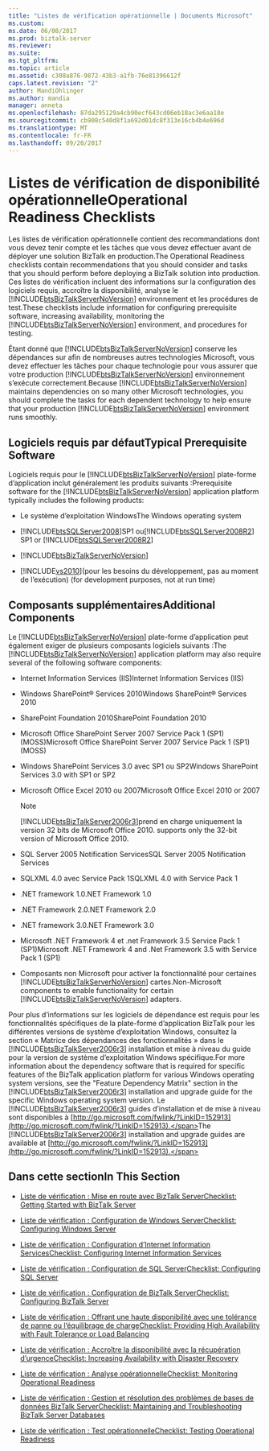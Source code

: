 ```yaml
---
title: "Listes de vérification opérationnelle | Documents Microsoft"
ms.custom: 
ms.date: 06/08/2017
ms.prod: biztalk-server
ms.reviewer: 
ms.suite: 
ms.tgt_pltfrm: 
ms.topic: article
ms.assetid: c308a876-9872-43b3-a1fb-76e81396612f
caps.latest.revision: "2"
author: MandiOhlinger
ms.author: mandia
manager: anneta
ms.openlocfilehash: 87da295129a4cb90ecf643cd06eb18ac3e6aa18e
ms.sourcegitcommit: cb908c540d8f1a692d01dc8f313e16cb4b4e696d
ms.translationtype: MT
ms.contentlocale: fr-FR
ms.lasthandoff: 09/20/2017
---
```

# <a name="operational-readiness-checklists"></a><span data-ttu-id="b4d31-102">Listes de vérification de disponibilité opérationnelle</span><span class="sxs-lookup"><span data-stu-id="b4d31-102">Operational Readiness Checklists</span></span>
<span data-ttu-id="b4d31-103">Les listes de vérification opérationnelle contient des recommandations dont vous devez tenir compte et les tâches que vous devez effectuer avant de déployer une solution BizTalk en production.</span><span class="sxs-lookup"><span data-stu-id="b4d31-103">The Operational Readiness checklists contain recommendations that you should consider and tasks that you should perform before deploying a BizTalk solution into production.</span></span> <span data-ttu-id="b4d31-104">Ces listes de vérification incluent des informations sur la configuration des logiciels requis, accroître la disponibilité, analyse le [!INCLUDE[btsBizTalkServerNoVersion](../includes/btsbiztalkservernoversion-md.md)] environnement et les procédures de test.</span><span class="sxs-lookup"><span data-stu-id="b4d31-104">These checklists include information for configuring prerequisite software, increasing availability, monitoring the [!INCLUDE[btsBizTalkServerNoVersion](../includes/btsbiztalkservernoversion-md.md)] environment, and procedures for testing.</span></span>  
  
 <span data-ttu-id="b4d31-105">Étant donné que [!INCLUDE[btsBizTalkServerNoVersion](../includes/btsbiztalkservernoversion-md.md)] conserve les dépendances sur afin de nombreuses autres technologies Microsoft, vous devez effectuer les tâches pour chaque technologie pour vous assurer que votre production [!INCLUDE[btsBizTalkServerNoVersion](../includes/btsbiztalkservernoversion-md.md)] environnement s’exécute correctement.</span><span class="sxs-lookup"><span data-stu-id="b4d31-105">Because [!INCLUDE[btsBizTalkServerNoVersion](../includes/btsbiztalkservernoversion-md.md)] maintains dependencies on so many other Microsoft technologies, you should complete the tasks for each dependent technology to help ensure that your production [!INCLUDE[btsBizTalkServerNoVersion](../includes/btsbiztalkservernoversion-md.md)] environment runs smoothly.</span></span>  
  
## <a name="typical-prerequisite-software"></a><span data-ttu-id="b4d31-106">Logiciels requis par défaut</span><span class="sxs-lookup"><span data-stu-id="b4d31-106">Typical Prerequisite Software</span></span>  
 <span data-ttu-id="b4d31-107">Logiciels requis pour le [!INCLUDE[btsBizTalkServerNoVersion](../includes/btsbiztalkservernoversion-md.md)] plate-forme d’application inclut généralement les produits suivants :</span><span class="sxs-lookup"><span data-stu-id="b4d31-107">Prerequisite software for the [!INCLUDE[btsBizTalkServerNoVersion](../includes/btsbiztalkservernoversion-md.md)] application platform typically includes the following products:</span></span>  
  
-   <span data-ttu-id="b4d31-108">Le système d’exploitation Windows</span><span class="sxs-lookup"><span data-stu-id="b4d31-108">The Windows operating system</span></span>  
  
-   [!INCLUDE[btsSQLServer2008](../includes/btssqlserver2008-md.md)]<span data-ttu-id="b4d31-109">SP1 ou[!INCLUDE[btsSQLServer2008R2](../includes/btssqlserver2008r2-md.md)]</span><span class="sxs-lookup"><span data-stu-id="b4d31-109"> SP1 or [!INCLUDE[btsSQLServer2008R2](../includes/btssqlserver2008r2-md.md)]</span></span>  
  
-   [!INCLUDE[btsBizTalkServerNoVersion](../includes/btsbiztalkservernoversion-md.md)]  
  
-   [!INCLUDE[vs2010](../includes/vs2010-md.md)]<span data-ttu-id="b4d31-110">(pour les besoins du développement, pas au moment de l’exécution)</span><span class="sxs-lookup"><span data-stu-id="b4d31-110"> (for development purposes, not at run time)</span></span>  
  
## <a name="additional-components"></a><span data-ttu-id="b4d31-111">Composants supplémentaires</span><span class="sxs-lookup"><span data-stu-id="b4d31-111">Additional Components</span></span>  
 <span data-ttu-id="b4d31-112">Le [!INCLUDE[btsBizTalkServerNoVersion](../includes/btsbiztalkservernoversion-md.md)] plate-forme d’application peut également exiger de plusieurs composants logiciels suivants :</span><span class="sxs-lookup"><span data-stu-id="b4d31-112">The [!INCLUDE[btsBizTalkServerNoVersion](../includes/btsbiztalkservernoversion-md.md)] application platform may also require several of the following software components:</span></span>  
  
-   <span data-ttu-id="b4d31-113">Internet Information Services (IIS)</span><span class="sxs-lookup"><span data-stu-id="b4d31-113">Internet Information Services (IIS)</span></span>  
  
-   <span data-ttu-id="b4d31-114">Windows SharePoint® Services 2010</span><span class="sxs-lookup"><span data-stu-id="b4d31-114">Windows SharePoint® Services 2010</span></span>  
  
-   <span data-ttu-id="b4d31-115">SharePoint Foundation 2010</span><span class="sxs-lookup"><span data-stu-id="b4d31-115">SharePoint Foundation 2010</span></span>  
  
-   <span data-ttu-id="b4d31-116">Microsoft Office SharePoint Server 2007 Service Pack 1 (SP1) (MOSS)</span><span class="sxs-lookup"><span data-stu-id="b4d31-116">Microsoft Office SharePoint Server 2007 Service Pack 1 (SP1) (MOSS)</span></span>  
  
-   <span data-ttu-id="b4d31-117">Windows SharePoint Services 3.0 avec SP1 ou SP2</span><span class="sxs-lookup"><span data-stu-id="b4d31-117">Windows SharePoint Services 3.0 with SP1 or SP2</span></span>  
  
-   <span data-ttu-id="b4d31-118">Microsoft Office Excel 2010 ou 2007</span><span class="sxs-lookup"><span data-stu-id="b4d31-118">Microsoft Office Excel 2010 or 2007</span></span>  
  
    > [!NOTE]  
    >  [!INCLUDE[btsBizTalkServer2006r3](../includes/btsbiztalkserver2006r3-md.md)]<span data-ttu-id="b4d31-119">prend en charge uniquement la version 32 bits de Microsoft Office 2010.</span><span class="sxs-lookup"><span data-stu-id="b4d31-119"> supports only the 32-bit version of Microsoft Office 2010.</span></span>  
  
-   <span data-ttu-id="b4d31-120">SQL Server 2005 Notification Services</span><span class="sxs-lookup"><span data-stu-id="b4d31-120">SQL Server 2005 Notification Services</span></span>  
  
-   <span data-ttu-id="b4d31-121">SQLXML 4.0 avec Service Pack 1</span><span class="sxs-lookup"><span data-stu-id="b4d31-121">SQLXML 4.0 with Service Pack 1</span></span>  
  
-   <span data-ttu-id="b4d31-122">.NET framework 1.0</span><span class="sxs-lookup"><span data-stu-id="b4d31-122">.NET Framework 1.0</span></span>  
  
-   <span data-ttu-id="b4d31-123">.NET Framework 2.0</span><span class="sxs-lookup"><span data-stu-id="b4d31-123">.NET Framework 2.0</span></span>  
  
-   <span data-ttu-id="b4d31-124">.NET framework 3.0</span><span class="sxs-lookup"><span data-stu-id="b4d31-124">.NET Framework 3.0</span></span>  
  
-   <span data-ttu-id="b4d31-125">Microsoft .NET Framework 4 et .net Framework 3.5 Service Pack 1 (SP1)</span><span class="sxs-lookup"><span data-stu-id="b4d31-125">Microsoft .NET Framework 4 and .Net Framework 3.5 with Service Pack 1 (SP1)</span></span>  
  
-   <span data-ttu-id="b4d31-126">Composants non Microsoft pour activer la fonctionnalité pour certaines [!INCLUDE[btsBizTalkServerNoVersion](../includes/btsbiztalkservernoversion-md.md)] cartes.</span><span class="sxs-lookup"><span data-stu-id="b4d31-126">Non-Microsoft components to enable functionality for certain [!INCLUDE[btsBizTalkServerNoVersion](../includes/btsbiztalkservernoversion-md.md)] adapters.</span></span>  
  
 <span data-ttu-id="b4d31-127">Pour plus d’informations sur les logiciels de dépendance est requis pour les fonctionnalités spécifiques de la plate-forme d’application BizTalk pour les différentes versions de système d’exploitation Windows, consultez la section « Matrice des dépendances des fonctionnalités » dans le [!INCLUDE[btsBizTalkServer2006r3](../includes/btsbiztalkserver2006r3-md.md)] installation et mise à niveau du guide pour la version de système d’exploitation Windows spécifique.</span><span class="sxs-lookup"><span data-stu-id="b4d31-127">For more information about the dependency software that is required for specific features of the BizTalk application platform for various Windows operating system versions, see the "Feature Dependency Matrix" section in the [!INCLUDE[btsBizTalkServer2006r3](../includes/btsbiztalkserver2006r3-md.md)] installation and upgrade guide for the specific Windows operating system version.</span></span> <span data-ttu-id="b4d31-128">Le [!INCLUDE[btsBizTalkServer2006r3](../includes/btsbiztalkserver2006r3-md.md)] guides d’installation et de mise à niveau sont disponibles à [http://go.microsoft.com/fwlink/?LinkID=152913](http://go.microsoft.com/fwlink/?LinkID=152913).</span><span class="sxs-lookup"><span data-stu-id="b4d31-128">The [!INCLUDE[btsBizTalkServer2006r3](../includes/btsbiztalkserver2006r3-md.md)] installation and upgrade guides are available at [http://go.microsoft.com/fwlink/?LinkID=152913](http://go.microsoft.com/fwlink/?LinkID=152913).</span></span>  
  
## <a name="in-this-section"></a><span data-ttu-id="b4d31-129">Dans cette section</span><span class="sxs-lookup"><span data-stu-id="b4d31-129">In This Section</span></span>  
  
-   [<span data-ttu-id="b4d31-130">Liste de vérification : Mise en route avec BizTalk Server</span><span class="sxs-lookup"><span data-stu-id="b4d31-130">Checklist: Getting Started with BizTalk Server</span></span>](http://msdn.microsoft.com/library/37d265cd-c393-46ac-ac21-129a1511359b)  
  
-   [<span data-ttu-id="b4d31-131">Liste de vérification : Configuration de Windows Server</span><span class="sxs-lookup"><span data-stu-id="b4d31-131">Checklist: Configuring Windows Server</span></span>](../technical-guides/checklist-configuring-windows-server.md)  
  
-   [<span data-ttu-id="b4d31-132">Liste de vérification : Configuration d’Internet Information Services</span><span class="sxs-lookup"><span data-stu-id="b4d31-132">Checklist: Configuring Internet Information Services</span></span>](../technical-guides/checklist-configuring-internet-information-services.md)  
  
-   [<span data-ttu-id="b4d31-133">Liste de vérification : Configuration de SQL Server</span><span class="sxs-lookup"><span data-stu-id="b4d31-133">Checklist: Configuring SQL Server</span></span>](~/technical-guides/checklist-configuring-sql-server.md)  
  
-   [<span data-ttu-id="b4d31-134">Liste de vérification : Configuration de BizTalk Server</span><span class="sxs-lookup"><span data-stu-id="b4d31-134">Checklist: Configuring BizTalk Server</span></span>](../technical-guides/checklist-configuring-biztalk-server.md)  
  
-   [<span data-ttu-id="b4d31-135">Liste de vérification : Offrant une haute disponibilité avec une tolérance de panne ou l’équilibrage de charge</span><span class="sxs-lookup"><span data-stu-id="b4d31-135">Checklist: Providing High Availability with Fault Tolerance or Load Balancing</span></span>](../technical-guides/checklist-providing-high-availability-with-fault-tolerance-or-load-balancing.md)  
  
-   [<span data-ttu-id="b4d31-136">Liste de vérification : Accroître la disponibilité avec la récupération d’urgence</span><span class="sxs-lookup"><span data-stu-id="b4d31-136">Checklist: Increasing Availability with Disaster Recovery</span></span>](../technical-guides/checklist-increasing-availability-with-disaster-recovery.md)  
  
-   [<span data-ttu-id="b4d31-137">Liste de vérification : Analyse opérationnelle</span><span class="sxs-lookup"><span data-stu-id="b4d31-137">Checklist: Monitoring Operational Readiness</span></span>](../technical-guides/checklist-monitoring-operational-readiness.md)  
  
-   [<span data-ttu-id="b4d31-138">Liste de vérification : Gestion et résolution des problèmes de bases de données BizTalk Server</span><span class="sxs-lookup"><span data-stu-id="b4d31-138">Checklist: Maintaining and Troubleshooting BizTalk Server Databases</span></span>](~/technical-guides/checklist-maintaining-and-troubleshooting-biztalk-server-databases.md)  
  
-   [<span data-ttu-id="b4d31-139">Liste de vérification : Test opérationnelle</span><span class="sxs-lookup"><span data-stu-id="b4d31-139">Checklist: Testing Operational Readiness</span></span>](../technical-guides/checklist-testing-operational-readiness.md)